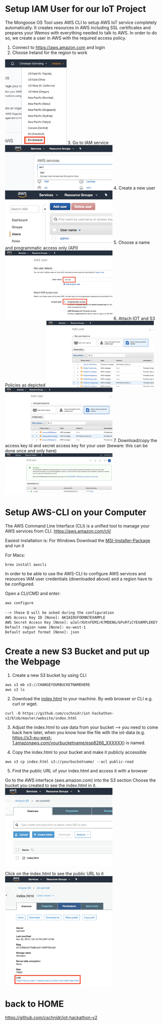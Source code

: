 # Setup IAM User for our IoT Project

The Mongoose OS Tool uses AWS CLI to setup AWS IoT service completely automatically. It creates resources in AWS including SSL certificates and prepares your Wemos with everything needed to talk to AWS.
In order to do so, we create a user in AWS with the required access policy. 

1. Connect to https://aws.amazon.com and login
2. Choose Ireland for the region to work
<img src="https://github.com/cschnidr/iot-hackathon-v2/blob/master/images/3-iamuser-1.png" width="40%">
3. Go to IAM service
<img src="https://github.com/cschnidr/iot-hackathon-v2/blob/master/images/3-iamuser-2.png" width="70%">
4. Create a new user
<img src="https://github.com/cschnidr/iot-hackathon-v2/blob/master/images/3-iamuser-3.png" width="70%">
5. Choose a name and programmatic access only (API)
<img src="https://github.com/cschnidr/iot-hackathon-v2/blob/master/images/3-iamuser-4.png" width="70%">
6. Attach IOT and S3 Policies as depicted
<img src="https://github.com/cschnidr/iot-hackathon-v2/blob/master/images/3-iamuser-5.png" width="70%">
<img src="https://github.com/cschnidr/iot-hackathon-v2/blob/master/images/3-iamuser-6.png" width="70%">
7. Download/copy the access key id and secret access key for your user (beware: this can be done once and only here)
<img src="https://github.com/cschnidr/iot-hackathon-v2/blob/master/images/3-iamuser-7.png" width="70%">


# Setup AWS-CLI on your Computer

The AWS Command Line Interface (CLI) is a unified tool to manage your AWS services from CLI. https://aws.amazon.com/cli/

Easiest installation is:
For Windows
Download the [MSI-Installer-Package](https://docs.aws.amazon.com/cli/latest/userguide/awscli-install-windows.html#install-msi-on-windows) and run it

For Macs:
```
brew install awscli
```

In order to be able to use the AWS-CLI to configure AWS services and resources  IAM user credentials (downloaded above) and a region have to be configured.

Open a CLI/CMD and enter:
```
aws configure

--> these Q will be asked during the configuration
AWS Access Key ID [None]: AKIAIOSFODNN7EXAMPLE
AWS Secret Access Key [None]: wJalrXUtnFEMI/K7MDENG/bPxRfiCYEXAMPLEKEY
Default region name [None]: eu-west-1
Default output format [None]: json
```

# Create a new S3 Bucket and put up the Webpage

1. Create a new S3 bucket by using CLI
```
aws s3 mb s3://CHANGEYOURBUCKETNAMEHERE
aws s3 ls
````

2. Download the [index.html](https://github.com/cschnidr/iot-hackathon-v2/blob/master/website/index.html) to your machine. By web browser or CLI e.g. curl or wget.
```
curl -O https://github.com/cschnidr/iot-hackathon-v2/blob/master/website/index.html
````

3. Adjust the index.html to use data from your bucket --> you need to come back here later, when you know how the file with the iot-data (e.g. https://s3-eu-west-1.amazonaws.com/yourbucketname/esp8266_XXXXXX) is named.

4. Copy the index.html to your bucket and make it publicly accessible
```
aws s3 cp index.html s3://yourbucketname/ --acl public-read
````
5. Find the public URL of your index.html and access it with a browser

Go to the AWS interface (aws.amazon.com) into the S3 section
Choose the bucket you created to see the index.html in it.
<img src="https://github.com/cschnidr/iot-hackathon-v2/blob/master/images/3-s3-1.png" width="70%">

Click on the index.html to see the public URL to it
<img src="https://github.com/cschnidr/iot-hackathon-v2/blob/master/images/3-s3-2.png" width="70%">


# back to HOME
https://github.com/cschnidr/iot-hackathon-v2
